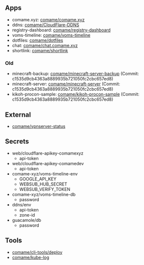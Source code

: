 ## Apps

- comame.xyz: [comame/comame.xyz](https://github.com/comame/comame.xyz)
- ddns: [comame/CloudFlare-DDNS](https://github.com/comame/CloudFlare-DDNS)
- registry-dashboard: [comame/registry-dashboard](https://github.com/comame/registry-dashboard)
- voms-timeline: [comame/voms-timeline](https://github.com/comame/voms-timeline)
- dotfiles: [comame/dotfiles](https://github.com/comame/dotfiles)
- chat: [comame/chat.comame.xyz](https://github.com/comame/chat.comame.xyz)
- shortlink: [comame/shortlink](https://github.com/comame/shortlink)

### Old

- minecraft-backup: [comame/minecraft-server-backup](https://github.com/comame/minecraft-server-backup) (Commit: c1535d9cb4363a8889935b721050fc2cbc657ed8)
- minecraft-server: [comame/minecraft-server](https://github.com/comame/minecraft-server) (Commit: c1535d9cb4363a8889935b721050fc2cbc657ed8)
- kikoh-procon-sample: [comame/kikoh-procon-sample](https://github.com/comame/kikoh-procon-sample) (Commit: c1535d9cb4363a8889935b721050fc2cbc657ed8)

## External

- [comame/vpnserver-status](https://github.com/comame/vpnserver-status)

## Secrets

- web/cloudflare-apikey-comamexyz
    - api-token
- web/cloudflare-apikey-comamedev
    - api-token
- comame-xyz/voms-timeline-env
    - GOOGLE_API_KEY
    - WEBSUB_HUB_SECRET
    - WEBSUB_VERIFY_TOKEN
- comame-xyz/voms-timeline-db
    - password
- ddns/env
    - api-token
    - zone-id
- guacamole/db
    - password

## Tools

- [comame/cli-tools/deploy](https://github.com/comame/cli-tools/tree/main/deploy)
- [comame/kube-log](https://github.com/comame/kube-log)
